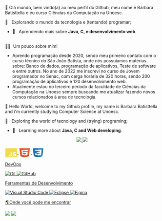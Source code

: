 👩 Olá mundo, bem vindo(a) ao meu perfil do Github, meu nome é Bárbara Batisttella e eu curso Ciências da Computação na Unoesc.

🤔 &nbsp; Explorando o mundo da tecnologia e (tentando) programar;
- 🌱 &nbsp; Aprendendo mais sobre **Java, C, e desenvolvimento web**.
<br>
  👩‍💻&nbsp; Um pouco sobre mim!

-  Aprendo programação desde 2020, sendo meu primeiro contato com o curso técnico do São João Batista, onde nós possuiamos matérias sobre: Banco de dados, programação de aplicativos, Teste de software e entre outros. No ano de 2022 me inscrevi no curso de Jovem programador no Senac, com carga horária de 320 horas, sendo 200 programação de aplicativos e 120 desenvolvimento web.
-  Atualmente estou no terceiro período da faculdade de Ciências da Computação na Unoesc sempre buscando me atualizar fazendo novos cursos relacionados à area de tecnologia.


👩 Hello World, welcome to my Github profile, my name is Barbara Batisttella and i'm currently studying Computer Science at Unoesc.

🤔   &nbsp; Exploring the world of tecnology and (trying) programing;
- 🌱 &nbsp; Learning more about **Java, C and Web developing**.

<div align="center">
  <a href="https://github.com/BarbaraBatisttella">
  <img height="170em" src="https://github-readme-stats.vercel.app/api?username=BarbaraBatisttella&show_icons=true&theme=synthwave&include_all_commits=true&count_private=true"/>
  <img height="140em" src="https://github-readme-stats.vercel.app/api/top-langs/?username=BarbaraBatisttella&layout=compact&langs_count=7&theme=synthwave"/>
</div>

  <div style="display: inline_block"><br>
  <img align="center" alt="Rafa-Js" height="30" width="40" src="https://raw.githubusercontent.com/devicons/devicon/master/icons/javascript/javascript-plain.svg">
  <img align="center" alt="Rafa-HTML" height="30" width="40" src="https://raw.githubusercontent.com/devicons/devicon/master/icons/html5/html5-original.svg">
  <img align="center" alt="Rafa-CSS" height="30" width="40" src="https://raw.githubusercontent.com/devicons/devicon/master/icons/css3/css3-original.svg">
  
 
</div>
  
  <div>
    <p></p>  
  DevOps
    <p></p>
    
  ![Git](https://img.shields.io/badge/-Git-333333?style=flat&logo=git)
  ![GitHub](https://img.shields.io/badge/-GitHub-333333?style=flat&logo=github)
  

Ferramentas de Desenvolvimento

  ![Visual Studio Code](https://img.shields.io/badge/-Visual%20Studio%20Code-333333?style=flat&logo=visual-studio-code&logoColor=007ACC)
  ![Eclipse](https://img.shields.io/badge/-Eclipse-333333?style=flat&logo=eclipse-ide&logoColor=2C2255)
  ![Figma](https://img.shields.io/badge/-Figma-333333?style=flat&logo=figma&logoColor=007ACC)
  
  </div>
  
  
 <div>
   🌎Onde você pode me encontrar
   <br>
   <p></p>
  <a href = "mailto:batisttellab@gmail.com"><img src="https://img.shields.io/badge/-Gmail-%23333?style=for-the-badge&logo=gmail&logoColor=white" target="_blank"></a>
  <a href="https://instagram.com/barbara_m00n" target="_blank"><img src="https://img.shields.io/badge/-Instagram-%23E4405F?style=for-the-badge&logo=instagram&logoColor=white" target="_blank"></a>
   
 
 </div>
  
  
